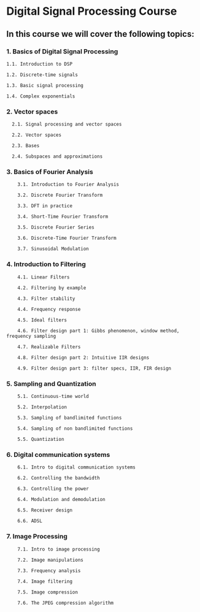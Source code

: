 # Digital Signal Processing Course 

## In this course we will cover the following topics:

### 1. Basics of Digital Signal Processing

    1.1. Introduction to DSP

    1.2. Discrete-time signals
  
    1.3. Basic signal processing
  
    1.4. Complex exponentials

### 2. Vector spaces

      2.1. Signal processing and vector spaces

      2.2. Vector spaces

      2.3. Bases

      2.4. Subspaces and approximations

### 3. Basics of Fourier Analysis

        3.1. Introduction to Fourier Analysis
        
        3.2. Discrete Fourier Transform

        3.3. DFT in practice

        3.4. Short-Time Fourier Transform

        3.5. Discrete Fourier Series

        3.6. Discrete-Time Fourier Transform

        3.7. Sinusoidal Modulation

### 4. Introduction to Filtering

        4.1. Linear Filters

        4.2. Filtering by example

        4.3. Filter stability

        4.4. Frequency response
        
        4.5. Ideal filters

        4.6. Filter design part 1: Gibbs phenomenon, window method, frequency sampling

        4.7. Realizable Filters

        4.8. Filter design part 2: Intuitive IIR designs

        4.9. Filter design part 3: filter specs, IIR, FIR design

### 5. Sampling and Quantization

        5.1. Continuous-time world

        5.2. Interpolation

        5.3. Sampling of bandlimited functions

        5.4. Sampling of non bandlimited functions

        5.5. Quantization

### 6. Digital communication systems

        6.1. Intro to digital communication systems

        6.2. Controlling the bandwidth

        6.3. Controlling the power

        6.4. Modulation and demodulation

        6.5. Receiver design

        6.6. ADSL

### 7. Image Processing

        7.1. Intro to image processing

        7.2. Image manipulations

        7.3. Frequency analysis

        7.4. Image filtering

        7.5. Image compression

        7.6. The JPEG compression algorithm
